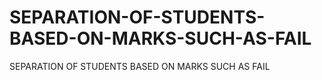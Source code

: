 # SEPARATION-OF-STUDENTS-BASED-ON-MARKS-SUCH-AS-FAIL
SEPARATION OF STUDENTS BASED ON MARKS SUCH AS FAIL
